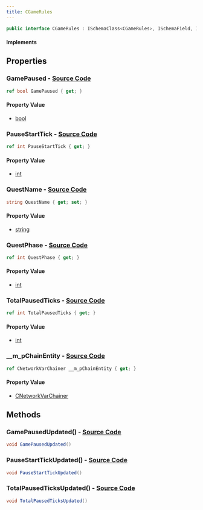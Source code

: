 ```yaml
---
title: CGameRules
---
```


```csharp
public interface CGameRules : ISchemaClass<CGameRules>, ISchemaField, ISchemaClass, INativeHandle
```

#### Implements

## Properties

### **GamePaused** - [Source Code](https://github.com/swiftly-solution/swiftlys2/blob/main/managed/src/SwiftlyS2.Generated/Schemas/Interfaces/CGameRules.cs#L26)

```csharp
ref bool GamePaused { get; }
```

#### Property Value

- [bool](https://learn.microsoft.com/dotnet/api/system.boolean)

### **PauseStartTick** - [Source Code](https://github.com/swiftly-solution/swiftlys2/blob/main/managed/src/SwiftlyS2.Generated/Schemas/Interfaces/CGameRules.cs#L24)

```csharp
ref int PauseStartTick { get; }
```

#### Property Value

- [int](https://learn.microsoft.com/dotnet/api/system.int32)

### **QuestName** - [Source Code](https://github.com/swiftly-solution/swiftlys2/blob/main/managed/src/SwiftlyS2.Generated/Schemas/Interfaces/CGameRules.cs#L18)

```csharp
string QuestName { get; set; }
```

#### Property Value

- [string](https://learn.microsoft.com/dotnet/api/system.string)

### **QuestPhase** - [Source Code](https://github.com/swiftly-solution/swiftlys2/blob/main/managed/src/SwiftlyS2.Generated/Schemas/Interfaces/CGameRules.cs#L20)

```csharp
ref int QuestPhase { get; }
```

#### Property Value

- [int](https://learn.microsoft.com/dotnet/api/system.int32)

### **TotalPausedTicks** - [Source Code](https://github.com/swiftly-solution/swiftlys2/blob/main/managed/src/SwiftlyS2.Generated/Schemas/Interfaces/CGameRules.cs#L22)

```csharp
ref int TotalPausedTicks { get; }
```

#### Property Value

- [int](https://learn.microsoft.com/dotnet/api/system.int32)

### **__m_pChainEntity** - [Source Code](https://github.com/swiftly-solution/swiftlys2/blob/main/managed/src/SwiftlyS2.Generated/Schemas/Interfaces/CGameRules.cs#L16)

```csharp
ref CNetworkVarChainer __m_pChainEntity { get; }
```

#### Property Value

- [CNetworkVarChainer](/docs/api/shared/natives/cnetworkvarchainer)

## Methods

### **GamePausedUpdated()** - [Source Code](https://github.com/swiftly-solution/swiftlys2/blob/main/managed/src/SwiftlyS2.Generated/Schemas/Interfaces/CGameRules.cs#L30)

```csharp
void GamePausedUpdated()
```

### **PauseStartTickUpdated()** - [Source Code](https://github.com/swiftly-solution/swiftlys2/blob/main/managed/src/SwiftlyS2.Generated/Schemas/Interfaces/CGameRules.cs#L29)

```csharp
void PauseStartTickUpdated()
```

### **TotalPausedTicksUpdated()** - [Source Code](https://github.com/swiftly-solution/swiftlys2/blob/main/managed/src/SwiftlyS2.Generated/Schemas/Interfaces/CGameRules.cs#L28)

```csharp
void TotalPausedTicksUpdated()
```

